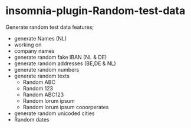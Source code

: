 # insomnia-plugin-Random-test-data 
Generate random test data 
features;
- generate Names (NL)
- working on 
 - company names
- generate random fake IBAN  (NL & DE)
- generate random addresses (BE,DE & NL)
- generate random numbers
- generate random texts 
	- Random ABC
	- Random 123
	- Random ABC123
	- Random lorum ipsum
	- Random lorum ipsum cooorperates
- generate random unicoded cities
- Random dates 
